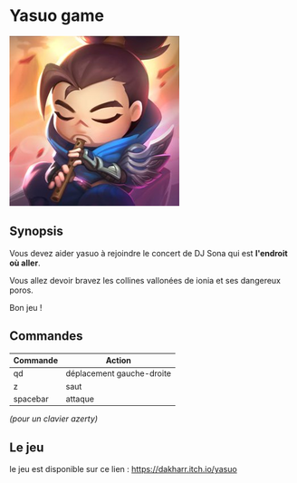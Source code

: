 # Yasuo game

![yasuo logo](resources/chibi_yasuo.jpg)

## Synopsis

Vous devez aider yasuo à rejoindre le concert de DJ Sona qui est **l'endroit où aller**. 

Vous allez devoir bravez les collines vallonées de ionia et ses dangereux poros.

Bon jeu ! 

## Commandes

Commande | Action
-------------- | ----------------
qd | déplacement gauche-droite
z | saut
spacebar | attaque

*(pour un clavier azerty)*

## Le jeu

le jeu est disponible sur ce lien : https://dakharr.itch.io/yasuo
